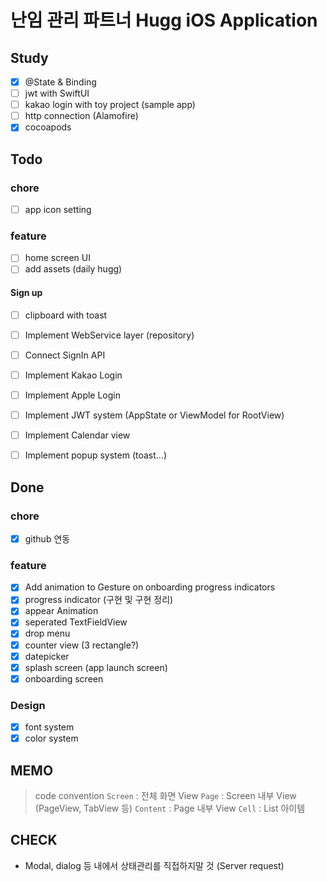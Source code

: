 #  난임 관리 파트너 Hugg iOS Application


## Study
- [x] @State & Binding
- [ ] jwt with SwiftUI
- [ ] kakao login with toy project (sample app)
- [ ] http connection (Alamofire)
- [x] cocoapods

## Todo
### chore
- [ ] app icon setting

### feature
- [ ] home screen UI
- [ ] add assets (daily hugg)

#### Sign up
- [ ] clipboard with toast

- [ ] Implement WebService layer (repository)
- [ ] Connect SignIn API
- [ ] Implement Kakao Login
- [ ] Implement Apple Login
- [ ] Implement JWT system (AppState or ViewModel for RootView)
- [ ] Implement Calendar view
- [ ] Implement popup system (toast...)

## Done
### chore
- [x] github 연동 

### feature
- [x] Add animation to Gesture on onboarding progress indicators
- [x] progress indicator (구현 및 구현 정리)
- [x] appear Animation
- [x] seperated TextFieldView
- [x] drop menu
- [x] counter view (3 rectangle?)
- [x] datepicker
- [x] splash screen (app launch screen)
- [x] onboarding screen

### Design
- [x] font system
- [x] color system

## MEMO
> code convention
`Screen` : 전체 화면 View
`Page` : Screen 내부 View (PageView, TabView 등)
`Content` : Page 내부 View
`Cell` : List 아이템

## CHECK
- Modal, dialog 등 내에서 상태관리를 직접하지말 것 (Server request)
